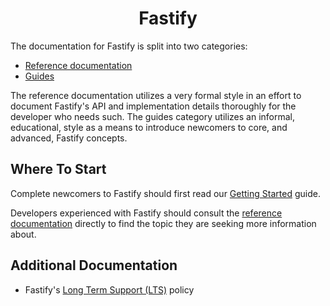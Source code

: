 <h1 align="center">Fastify</h1>

The documentation for Fastify is split into two categories:

- [Reference documentation](./Reference/Index.md)
- [Guides](./Guides/Index.md)

The reference documentation utilizes a very formal style in an effort to document
Fastify's API and implementation details thoroughly for the developer who needs
such. The guides category utilizes an informal, educational, style as a means to
introduce newcomers to core, and advanced, Fastify concepts.

## Where To Start

Complete newcomers to Fastify should first read our [Getting
Started](./Guides/Getting-Started.md) guide.

Developers experienced with Fastify should consult the [reference
documentation](./Reference/index.md) directly to find the topic they are seeking
more information about.

## Additional Documentation

- Fastify's [Long Term Support (LTS)](./Reference/LTS.md) policy
